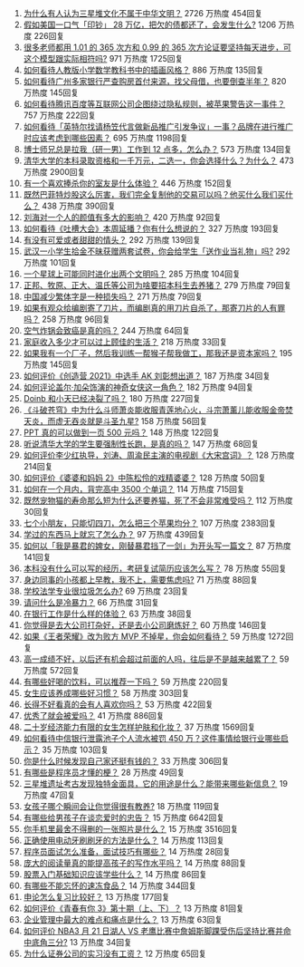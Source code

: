 1. [为什么有人认为三星堆文化不属于中华文明？](https://www.zhihu.com/question/427577911) 2726 万热度 454回复
1. [假如美国一口气「印钞」 28 万亿，把欠的债都还了，会发生什么?](https://www.zhihu.com/question/449822455) 1206 万热度 226回复
1. [很多老师都用 1.01 的 365 次方和 0.99 的 365 次方论证要坚持每天进步，可这个模型跟实际相符吗?](https://www.zhihu.com/question/389057139) 971 万热度 1725回复
1. [如何看待人教版小学数学教科书中的插画风格？](https://www.zhihu.com/question/68485147) 886 万热度 135回复
1. [如何看待广州多家银行严查购房首付来源，找父母借，也要倒查半年？](https://www.zhihu.com/question/450340320) 820 万热度 145回复
1. [如何看待腾讯百度等互联网公司企图绕过隐私规则，被苹果警告这一事件？](https://www.zhihu.com/question/450309264) 757 万热度 222回复
1. [如何看待「英特尔找请杨笠代言做新品推广引发争议」一事？品牌在进行推广时应该考虑到哪些因素？](https://www.zhihu.com/question/449975480) 695 万热度 1198回复
1. [博士师兄总是拉我（研一男）工作到 12 点多，怎么办？](https://www.zhihu.com/question/449560211) 573 万热度 134回复
1. [清华大学的本科录取资格和一千万元，二选一，你会选择什么？为什么？](https://www.zhihu.com/question/264400815) 473 万热度 2900回复
1. [有一个喜欢捧杀你的室友是什么体验？](https://www.zhihu.com/question/449591338) 446 万热度 152回复
1. [既然巴菲特炒股这么厉害，我们完全复制他的交易可以吗？他买什么我们买什么？](https://www.zhihu.com/question/367735252) 438 万热度 390回复
1. [刘海对一个人的颜值有多大的影响？](https://www.zhihu.com/question/267077678) 420 万热度 92回复
1. [如何看待《吐槽大会》本周延播？你有什么想说的？](https://www.zhihu.com/question/449868647) 327 万热度 193回复
1. [有没有可爱或者甜甜的情头？](https://www.zhihu.com/question/391413854) 292 万热度 139回复
1. [武汉一小学生拾金不昧获赠两套试卷，你会给学生「送作业当礼物」吗?](https://www.zhihu.com/question/450290154) 292 万热度 101回复
1. [一个星球上可能同时进化出两个文明吗？](https://www.zhihu.com/question/429559006) 285 万热度 104回复
1. [正邦、牧原、正大、温氏等公司为啥要招本科生去养猪？](https://www.zhihu.com/question/376226459) 279 万热度 79回复
1. [中国减少繁体字是一种损失吗？](https://www.zhihu.com/question/304734089) 271 万热度 79回复
1. [如果有观众给编剧寄了刀片，而编剧真的用刀片自杀了，那寄刀片的人有罪吗？](https://www.zhihu.com/question/449423501) 258 万热度 96回复
1. [空气炸锅会致癌是真的吗？](https://www.zhihu.com/question/363200198) 244 万热度 64回复
1. [家庭收入多少才可以过上顾佳的生活？](https://www.zhihu.com/question/408182827) 218 万热度 33回复
1. [如果我有一个厂子，然后我训练一帮猴子帮我做工，那我还是资本家吗？](https://www.zhihu.com/question/446098340) 195 万热度 145回复
1. [如何评价《创造营 2021》中选手 AK 刘彰想出道？](https://www.zhihu.com/question/450464784) 187 万热度 34回复
1. [如何评论盖尔·加朵饰演的神奇女侠这一角色？](https://www.zhihu.com/question/60528145) 182 万热度 94回复
1. [Doinb 和小天已经决裂了吗？](https://www.zhihu.com/question/450368597) 180 万热度 227回复
1. [《斗破苍穹》中为什么斗师萧炎能收服青莲地心火，斗宗萧薰儿能收服金帝焚天炎，而虚无吞炎就是斗圣九星?](https://www.zhihu.com/question/381287440) 158 万热度 56回复
1. [PPT 真的可以做到一页 500 元吗？](https://www.zhihu.com/question/309726916) 148 万热度 122回复
1. [听说清华大学的学生要强制性长跑，是真的吗？](https://www.zhihu.com/question/391206598) 147 万热度 68回复
1. [如何评价李少红执导，刘涛、周渝民主演的电视剧《大宋宫词》？](https://www.zhihu.com/question/269988403) 128 万热度 214回复
1. [如何评价《婆婆和妈妈 2》中陈松伶的戏精婆婆？](https://www.zhihu.com/question/447442139) 128 万热度 50回复
1. [如何在一个月内，背完高中 3500 个单词？](https://www.zhihu.com/question/289599760) 114 万热度 715回复
1. [既然宠物猫的寿命那么短为什么还要养猫，死了不会非常难受吗？](https://www.zhihu.com/question/449054593) 112 万热度 30回复
1. [七个小朋友，只能切四刀，怎么把三个苹果均分？](https://www.zhihu.com/question/297440538) 107 万热度 2383回复
1. [学过的东西马上就忘了怎么办？](https://www.zhihu.com/question/27252044) 97 万热度 439回复
1. [如何以「我是暴君的婢女，刚替暴君挡了一剑」为开头写一篇文？](https://www.zhihu.com/question/443223947) 87 万热度 141回复
1. [本科没有什么可以写的经历，考研复试简历应该怎么写？](https://www.zhihu.com/question/313175414) 78 万热度 55回复
1. [身边同事的小孩都上早教，我不上，需要焦虑吗?](https://www.zhihu.com/question/448889875) 71 万热度 88回复
1. [学校法学专业很垃圾怎么办?](https://www.zhihu.com/question/450110876) 69 万热度 23回复
1. [请问什么是冷暴力？](https://www.zhihu.com/question/446329271) 66 万热度 31回复
1. [在银行工作是什么样的体验？](https://www.zhihu.com/question/417817317) 63 万热度 38回复
1. [你觉得是去大公司打杂好，还是去小公司磨炼好？](https://www.zhihu.com/question/448879571) 60 万热度 146回复
1. [如果《王者荣耀》改为败方 MVP 不掉星，你会如何看待？](https://www.zhihu.com/question/392122091) 59 万热度 1272回复
1. [高一成绩不好，以后还有机会超过前面的人吗，往后是不是越来越累了？](https://www.zhihu.com/question/445248281) 59 万热度 572回复
1. [有哪些好喝的饮料，可以推荐一下吗？](https://www.zhihu.com/question/278942720) 59 万热度 220回复
1. [女生应该养成哪些好习惯？](https://www.zhihu.com/question/439939720) 58 万热度 303回复
1. [长得不好看真的会有人喜欢你吗？](https://www.zhihu.com/question/449098700) 53 万热度 422回复
1. [优秀了就会被爱吗？](https://www.zhihu.com/question/359757145) 41 万热度 886回复
1. [二十岁经济能力有限的女生怎样护肤和化妆？](https://www.zhihu.com/question/27214615) 37 万热度 1569回复
1. [如何看待中信银行泄露池子个人流水被罚 450 万？这件事情给银行业哪些启示？](https://www.zhihu.com/question/450220227) 35 万热度 103回复
1. [你是什么时候发现自己家还挺有钱的？](https://www.zhihu.com/question/360716785) 33 万热度 306回复
1. [有哪些是程序员才懂的梗？](https://www.zhihu.com/question/450130397) 28 万热度 49回复
1. [三星堆遗址考古发现独特金面具，它的用途是什么？能带来哪些新信息？](https://www.zhihu.com/question/450302710) 19 万热度 47回复
1. [女孩子哪个瞬间会让你觉得很有教养?](https://www.zhihu.com/question/364828906) 18 万热度 119回复
1. [有哪些给男孩子在谈恋爱时的忠告？](https://www.zhihu.com/question/277221676) 15 万热度 6642回复
1. [你手机里最舍不得删的一张照片是什么？](https://www.zhihu.com/question/60334228) 15 万热度 3516回复
1. [正确使用电动牙刷刷牙的方法是什么？](https://www.zhihu.com/question/20275428) 14 万热度 113回复
1. [程序员面试怎么准备，面试技巧有哪些？](https://www.zhihu.com/question/42164365) 14 万热度 28回复
1. [庞大的阅读量真的能提高孩子的写作水平吗？](https://www.zhihu.com/question/449608119) 14 万热度 88回复
1. [股票入门基础知识应该学些什么？](https://www.zhihu.com/question/23024855) 14 万热度 86回复
1. [有哪些不能忘怀的速冻食品？](https://www.zhihu.com/question/22528844) 14 万热度 344回复
1. [申论怎么复习比较好？](https://www.zhihu.com/question/364463392) 13 万热度 177回复
1. [如何评价《青春有你 3》第十期（上、下）？](https://www.zhihu.com/question/450376107) 13 万热度 81回复
1. [企业管理中最大的难点和痛点是什么？](https://www.zhihu.com/question/22787988) 13 万热度 63回复
1. [如何评价 NBA3 月 21 日湖人 VS 老鹰比赛中詹姆斯脚踝受伤后坚持比赛并命中底角三分?](https://www.zhihu.com/question/450440366) 13 万热度 34回复
1. [为什么证券公司的实习没有工资？](https://www.zhihu.com/question/28897995) 12 万热度 65回复
